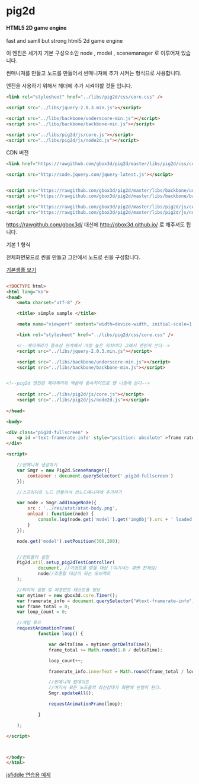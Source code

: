pig2d
=====

#### HTML5 2D game engine ####

fast and samll but strong html5 2d game engine

이 엔진은 세가지 기본 구성요소인 
node , model , scenemanager
 로 이루어져 있습니다.

씬매니져를 만들고 노드를 만들어서 씬매니져에 추가 시켜는 형식으로 사용합니다.

엔진을 사용하기 위해서 헤더에 추가 시켜야할 것들 입니다.

```html
<link rel="stylesheet" href="../libs/pig2d/css/core.css" />

<script src="../libs/jquery-2.0.3.min.js"></script>

<script src="../libs/backbone/underscore-min.js"></script>
<script src="../libs/backbone/backbone-min.js"></script>

<script src="../libs/pig2d/js/core.js"></script>
<script src="../libs/pig2d/js/node2d.js"></script>

```

CDN 버전

```html
<link href="https://rawgithub.com/gbox3d/pig2d/master/libs/pig2d/css/core.css" rel="stylesheet"></link>

<script src="http://code.jquery.com/jquery-latest.js"></script>

    
<script src="https://rawgithub.com/gbox3d/pig2d/master/libs/backbone/underscore-min.js"></script>
<script src="https://rawgithub.com/gbox3d/pig2d/master/libs/backbone/backbone-min.js"></script>

<script src="https://rawgithub.com/gbox3d/pig2d/master/libs/pig2d/js/core.js"></script>
<script src="https://rawgithub.com/gbox3d/pig2d/master/libs/pig2d/js/node2d.js"></script>

```

https://rawgithub.com/gbox3d/  대신에  http://gbox3d.github.io/ 로 해주셔도 됩니다.

기본 1 형식

전체화면모드로 씬을 만들고 그안에서 노드로 씬을 구성합니다.

[기본샘플 보기](http://gbox3d.github.io/pig2d/sample/1.1.simplesample.html)

```html

<!DOCTYPE html>
<html lang="ko">
<head>
    <meta charset="utf-8" />

    <title> simple sample </title>

    <meta name="viewport" content="width=device-width, initial-scale=1,maximum-scale=1.0, user-scalable=no">

    <link rel="stylesheet" href="../libs/pig2d/css/core.css" />

    <!--제이쿼리가 종속성 관계에서 가장 높은 위치이다 그래서 맨먼저 쓴다-->
    <script src="../libs/jquery-2.0.3.min.js"></script>

    <script src="../libs/backbone/underscore-min.js"></script>
    <script src="../libs/backbone/backbone-min.js"></script>


<!--pig2d 엔진은 제이쿼리와 백본에 종속적이므로 맨 나중에 쓴다-->
    
    <script src="../libs/pig2d/js/core.js"></script>
    <script src="../libs/pig2d/js/node2d.js"></script>
    
</head>

<body>

<div class="pig2d-fullscreen" >
    <p id ='text-framerate-info' style="position: absolute" >frame rate</p>
</div>

<script>

    //씬메니져 생성하기
    var Smgr = new Pig2d.SceneManager({
        container : document.querySelector('.pig2d-fullscreen')
    });

    //스프라이트 노드 만들어서 씬노드메니져에 추가하기

    var node = Smgr.addImageNode({
        src : '../res/atat/atat-body.png',
        onload : function(node) {
            console.log(node.get('model').get('imgObj').src + ' loaded ');
        }
    });

    node.get('model').setPosition(300,200);


    //컨트롤러 설정
    Pig2d.util.setup_pig2dTestController(
            document, //이벤트를 받을 대상 (여기서는 화면 전체임)
            node//조종할 대상이 되는 오브잭트
    );

    //타이머 설정 및 퍼포먼트 테스트용 정보
    var mytimer = new gbox3d.core.Timer();
    var framerate_info = document.querySelector("#text-framerate-info");
    var frame_total = 0;
    var loop_count = 0;

    //게임 루프
    requestAnimationFrame(
            function loop() {

                var deltaTime = mytimer.getDeltaTime();
                frame_total += Math.round(1.0 / deltaTime);

                loop_count++;

                framerate_info.innerText = Math.round(frame_total / loop_count);

                //씬메니져 업데이트
                //여기서 모든 노드들의 최신상태가 화면에 반영이 된다.
                Smgr.updateAll();

                requestAnimationFrame(loop);

            }

    );

</script>



</body>
</html>

```

[jsfiddle 연습용 예제](http://jsfiddle.net/gbox3d/VhSgu/)





